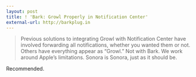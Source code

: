```yaml
---
layout: post
title: ! 'Bark: Growl Properly in Notification Center'
external-url: http://barkplug.in
---
```


> Previous solutions to integrating Growl with Notification Center have involved forwarding all notifications, whether you wanted them or not. Others have everything appear as “Growl.” Not with Bark. We work around Apple’s limitations. Sonora is Sonora, just as it should be.

Recommended.

